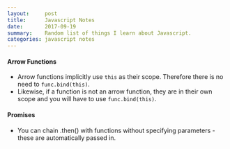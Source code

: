 ```yaml
---
layout:     post
title:      Javascript Notes
date:       2017-09-19
summary:    Random list of things I learn about Javascript.
categories: javascript notes
---
```


#### Arrow Functions
* Arrow functions implicitly use `this` as their scope. Therefore there is no need to `func.bind(this)`.
* Likewise, if a function is not an arrow function, they are in their own scope and you will have to use `func.bind(this)`.

#### Promises
* You can chain .then() with functions without specifying parameters - these are automatically passed in.